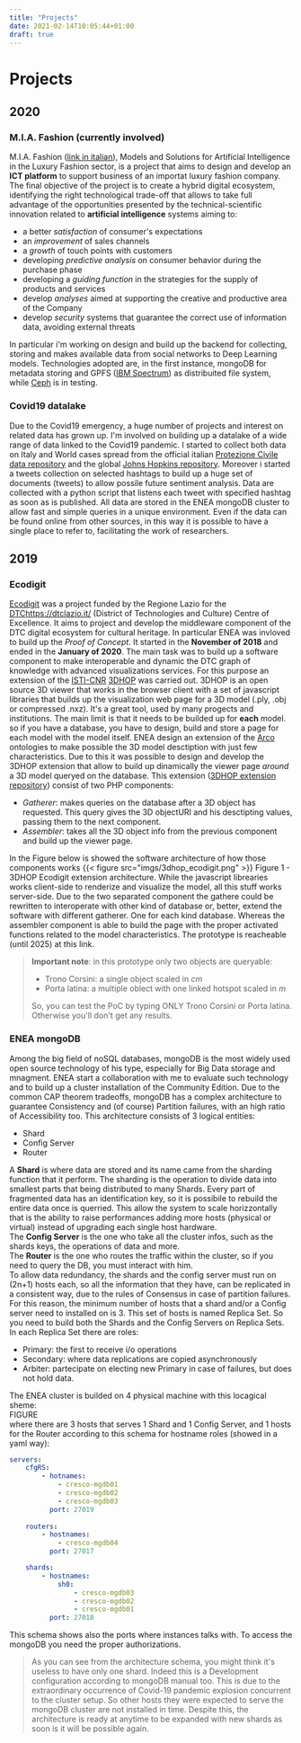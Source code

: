 ```yaml
---
title: "Projects"
date: 2021-02-14T10:05:44+01:00
draft: true
---
```

# Projects
## 2020
### M.I.A. Fashion (currently involved)
M.I.A. Fashion ([link in italian](https://ict.enea.it/mia/)), Models and Solutions for Artificial Intelligence in the Luxury Fashion sector, is a project that aims to design and develop an **ICT platform** to support business of an importat luxury fashion company. The final objective of the project is to create a hybrid digital ecosystem, identifying the right technological trade-off that allows to take full advantage of the opportunities presented by the technical-scientific innovation related to **artificial intelligence** systems aiming to:

* a better *satisfaction* of consumer's expectations
* an *improvement* of sales channels
* a *growth* of touch points with customers
* developing *predictive analysis* on consumer behavior during the purchase phase
* developing a *guiding function* in the strategies for the supply of products and services
* develop *analyses* aimed at supporting the creative and productive area of the Company
* develop *security* systems that guarantee the correct use of information data, avoiding external threats
							
In particular i'm working on design and build up the backend for collecting, storing and makes available data from social networks to Deep Learning models. Technologies adopted are, in the first instance, mongoDB for metadata storing and GPFS ([IBM Spectrum](https://www.ibm.com/it-infrastructure/storage/spectrum)) as distribuited file system, while [Ceph](https://ceph.io/) is in testing.

							
### Covid19 datalake
Due to the Covid19 emergency, a huge number of projects and interest on related data has grown up. I'm involved on building up a datalake of a wide range of data linked to the Covid19 pandemic. I started to collect both data on Italy and World cases spread from the official italian [Protezione Civile data repository](https://github.com/pcm-dpc/COVID-19) and the global [Johns Hopkins repository](https://github.com/CSSEGISandData/COVID-19). Moreover i started a tweets collection on selected hashtags to build up a huge set of documents (tweets) to allow possile future sentiment analysis. Data are collected with a python script that listens each tweet with specified hashtag as soon as is published. All data are stored in the ENEA mongoDB cluster to allow fast and simple queries in a unique environment. Even if the data can be found online from other sources, in this way it is possible to have a single place to refer to, facilitating the work of researchers.

							
## 2019
### Ecodigit
[Ecodigit](http://ecodigit.dtclazio.it/) was a project funded by the Regione Lazio for the [DTC]()https://dtclazio.it/ (District of Technologies and Culture) Centre of Excellence. It aims to project and develop the middleware component of the DTC digital ecosystem for cultural heritage. In particular ENEA was invloved to build up the *Proof of Concept*. It started in the **November of 2018** and ended in the **January of 2020**. The main task was to build up a software component to make interoperable and dynamic the DTC graph of knowledge with advanced visualizations services. For this purpose an extension of the [ISTI-CNR](https://www.isti.cnr.it/) [3DHOP](http://3dhop.net/) was carried out. 3DHOP is an open source 3D viewer that works in the browser client with a set of javascript libraries that builds up the visualization web page for a 3D model (.ply, .obj or compressed .nxz). It's a great tool, used by many progects and institutions. The main limit is that it needs to be builded up for **each** model. so if you have a database, you have to design, build and store a page for each model with the model itself. ENEA design an extension of the [Arco](http://wit.istc.cnr.it/arco) ontologies to make possible the 3D model desctiption with just few characteristics. Due to this it was possible to design and develop the 3DHOP extension that allow to build up dinamically the viewer page *around* a 3D model queryed on the database. This extension ([3DHOP extension repository](https://github.com/ecodigit/3dhop-react)) consist of two PHP components:
							
* *Gatherer*: makes queries on the database after a 3D object has requested. This query gives the 3D objectURI and his desctipting values, passing them to the next component.
* *Assembler*: takes all the 3D object info from the previous component and build up the viewer page.
									
In the Figure below is showed the software architecture of how those components works
{{< figure src="imgs/3dhop_ecodigit.png" >}}
Figure 1 - 3DHOP Ecodigit extension architecture.
While the javascript librearies works client-side to renderize and visualize the model, all this stuff works server-side. Due to the two separated component the gathere could be rewritten to interoperate with other kind of database or, better, extend the software with different gatherer. One for each kind database. Whereas the assembler component is able to build the page with the proper activated functions related to the model characteristics. The prototype is reacheable (until 2025) at this link.
> **Important note**: in this prototype only two objects are queryable:				 
> * Trono Corsini: a single object scaled in *cm*
> * Porta latina: a multiple oblect with one linked hotspot scaled in *m*
>											
> So, you can test the PoC by typing ONLY Trono Corsini or Porta latina. Otherwise you'll don't get any results.

											
### ENEA mongoDB
Among the big field of noSQL databases, mongoDB is the most widely used open source technology of his type, especially for Big Data storage and mnagment. ENEA start a collaboration with me to evaluate such technology and to build up a cluster installation of the Community Edition. Due to the common CAP theorem tradeoffs, mongoDB has a complex architecture to guarantee Consistency and (of course) Partition failures, with an high ratio of Accessibility too. This architecture consists of 3 logical entities:
											
* Shard
* Config Server
* Router
														
A **Shard** is where data are stored and its name came from the sharding function that it perform. The sharding is the operation to divide data into smallest parts that being distributed to many Shards. Every part of fragmented data has an identification key, so it is possibile to rebuild the entire data once is querried. This allow the system to scale horizzontally that is the ability to raise performances adding more hosts (physical or virtual) instead of upgrading each single host hardware.  
The **Config Server** is the one who take all the cluster infos, such as the shards keys, the operations of data and more.  
The **Router** is the one who routes the traffic within the cluster, so if you need to query the DB, you must interact with him.  
To allow data redundancy, the shards and the config server must run on (2n+1) hosts each, so all the information that they have, can be replicated in a consistent way, due to the rules of Consensus in case of partition failures. For this reason, the minimum number of hosts that a shard and/or a Config server need to installed on is 3. This set of hosts is named Replica Set. So you need to build both the Shards and the Config Servers on Replica Sets. In each Replica Set there are roles:
														
* Primary: the first to receive i/o operations
* Secondary: where data replications are copied asynchronously
* Arbiter: partecipate on electing new Primary in case of failures, but does not hold data.
																	
The ENEA cluster is builded on 4 physical machine with this locagical sheme:  
FIGURE  
where there are 3 hosts that serves 1 Shard and 1 Config Server, and 1 hosts for the Router according to this schema for hostname roles (showed in a yaml way):
```yaml
servers:
	cfgRS:
		- hotnames:
			- cresco-mgdb01
			- cresco-mgdb02
			- cresco-mgdb03
		  port: 27019
		  
	routers:
		- hostnames:
			- cresco-mgdb04														
		  port: 27017

	shards:
		- hostnames:
			sh0:
				- cresco-mgdb03
				- cresco-mgdb02
				- cresco-mgdb01
	      port: 27018
```
This schema shows also the ports where instances talks with. To access the mongoDB you need the proper authorizations.  

>As you can see from the architecture schema, you might think it's useless to have only one shard. Indeed this is a Development configuration according to mongoDB manual too. This is due to the extraordinary occurrence of Covid-19 pandemic explosion concurrent to the cluster setup. So other hosts they were expected to serve the mongoDB cluster are not installed in time. Despite this, the architecture is ready at anytime to be expanded with new shards as soon is it will be possible again.
